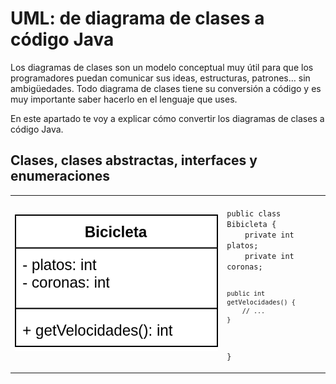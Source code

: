 # UML: de diagrama de clases a código Java
Los diagramas de clases son un modelo conceptual muy útil para que los programadores puedan comunicar sus ideas, estructuras, patrones… sin ambigüedades. Todo diagrama de clases tiene su conversión a código y es muy importante saber hacerlo en el lenguaje que uses.

En este apartado te voy a explicar cómo convertir los diagramas de clases a código Java.

## Clases, clases abstractas, interfaces y enumeraciones
<table>
	<tr>
		<td>
			<img src="./img/uml_bicicleta.png" alt="UML Bicicleta">
		</td>
		<td>
		<code>
public class Bibicleta {
	private int platos;
	private int coronas;

	public int getVelocidades() {
		// ...
	}
}
</code>
		</td>
	</tr>
</table>
